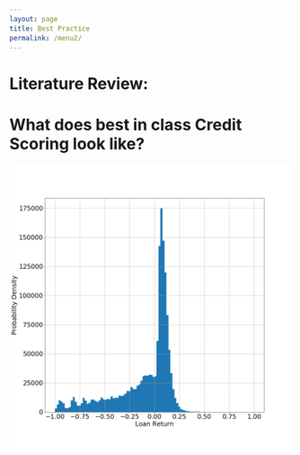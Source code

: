 ```yaml
---
layout: page
title: Best Practice
permalink: /menu2/
---
```


# Literature Review: 
#        What does best in class Credit Scoring look like?

![Table1](/image/loan.png)
